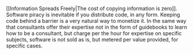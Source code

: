 [[Information Spreads Freely|The cost of copying information is zero]]. Software piracy is inevitable if you distribute code, in any form. Keeping code behind a barrier is a very natural way to monetize it. In the same way that consultants offer their expertise not in the form of guidebooks to learn how to be a consultant, but charge per the hour for expertise on specific subjects, software is not sold as is, but metered per value provided, for specific cases.